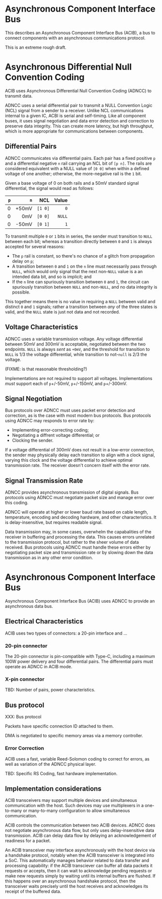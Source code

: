 Asynchronous Component Interface Bus
====================================

This describes an Asynchronous Component Interface Bus (ACIB), a bus to
connect components with an asynchronous communications protocol.

This is an extreme rough draft.

# Asynchronous Differential Null Convention Coding

ACIB uses Asynchronous Differential Null Convention Coding (ADNCC) to transmit
data.

ADNCC uses a serial differential pair to transmit a NULL Convention Logic (NCL)
signal from a sender to a receiver.  Unlike NCL communications internal to a
given IC, ACBI is serial and self-timing.  Like all component buses, it uses
signal negotiation and data error detection and correction to preserve data
integrity.  This can create more latency, but high throughput, which is more
appropriate for communications between components.

## Differential Pairs

ADNCC communicates via differential pairs.  Each pair has a fixed positive `p`
and a differential negative `n` rail carrying an NCL bit of `[p n]`.  The
rails are considered equivalent with a NULL value of `[0 0]` when within a
defined voltage of one another; otherwise, the more-negative rail is the
`1` bit.

Given a base voltage of 0 on both rails and a 50mV standard signal
differential, the signal would read as follows:

| `p` | `n`   | NCL     | Value
| ---:| -----:| -------:| ----:
|   0 | +50mV | `[1 0]` | `0`
|   0 |   0mV | `[0 0]` | `NULL`
|   0 | -50mV | `[0 1]` | `1`

To transmit multiple `0` or `1` bits in series, the sender must transition to
`NULL` between each bit; whereas a transition directly between `0` and `1`
is always accepted for several reasons:

* The `p` rail is constant, so there's no chance of a glitch from propagation
delay on `p`;
* A transition between `0` and `1` on the `n` line must necessarily pass
through `NULL`, which would only signal that the next non-`NULL` value is a
an intended data bit, and so is implicit; and
* If the `n` line can spuriously transition between `0` and `1`, the circuit
can spuriously transition between `NULL` and non-`NULL`, and no data integrity
is possible.

This together means there is no value in requiring a `NULL` between valid and
distinct `0` and `1` signals; rather a transition between *any* of the three
states is valid, and the `NULL` state is just not data and not recorded.

## Voltage Characteristics

ADNCC uses a variable transmission voltage.  Any voltage differential between
50mV and 300mV is acceptable, negotiated between the two endpoints.  `NULL` is
always *sent* as `+0mV`, and the threshold for transition to `NULL` is 1/3 the
voltage differential, while transition to not-`null` is 2/3 the voltage.

(FIXME:  is that reasonable thresholding?)

Implementations are not required to support all voltages.  Implementations
*must* support each of `p`+/-50mV, `p`+/-150mV, and `p`+/-300mV.

## Signal Negotiation

Bus protocols over ADNCC must uses packet error detection and correction, as
is the case with most modern bus protocols.  Bus protocols using ADNCC may
responds to error rate by:

* Implementing error-correcting coding;
* Negotiating a diffrent voltage differential; or
* Clocking the sender.

If a voltage differential of 300mV does not result in a low-error connection,
the sender may physically delay each transition to align with a clock signal,
varying this clock and the voltage differential to achieve optimal transmission
rate.  The receiver doesn't concern itself with the error rate.

## Signal Transmission Rate

ADNCC provides asynchronous transmission of digital signals.  Bus protocols
using ADNCC must negotiate packet size and manage error over this coding.

ADNCC will operate at higher or lower baud rate based on cable length,
temperature, encoding and decoding hardware, and other characteristics.  It
is delay-insensitive, but requires readable signal.

Data transmission may, in some cases, overwhelm the capabalities of the
receiver in buffering and processing the data.  This causes errors unrelated
to the transmission protocol, but rather to the sheer volume of data received.
Bus protocols using ADNCC must handle these errors either by negotiating
packet size and transmission rate or by slowing down the data transmission as
in any other error condition.

# Asynchronous Component Interface Bus

Asynchronous Component Interface Bus (ACIB) uses ADNCC to provide an
asynchronous data bus.

## Electrical Characteristics

ACIB uses two types of connectors:  a 20-pin interface and ...

### 20-pin connector

The 20-pin connector is pin-compatible with Type-C, including a maximum 100W
power delivery and four differential pairs.  The differential pairs must
operate as ADNCC in ACIB mode.

### X-pin connector

TBD:  Number of pairs, power characteristics.

## Bus protocol

XXX:  Bus protocol

Packets have specific connection ID attached to them.

DMA is negotiated to specific memory areas via a memory controller.

### Error Correction

ACIB uses a fast, variable Reed-Solomon coding to correct for errors, as well
as variation of the ADNCC physical layer.

TBD:  Specific RS Coding, fast hardware implementation.

## Implementation considerations

ACIB transceivers may support multiple devices and simultaneous communication
with the host.  Such devices may use multiplexers in a one-to-many or
many-to-many configuration to allow simultaneous communication.

ACIB controls the communication between two ACIB devices.  ADNCC does not
negotiate asynchronous data flow, but only uses delay-insensitive data
transmission.  ACIB can delay data flow by delaying an acknowledgement of
readiness for a packet.

An ACIB transceiver may interface asynchronously with the host device via a
handshake protocol, notably when the ACIB transceiver is integrated into a
SoC.  This automatically manages behavior related to data transfer and
processing capability:  if the ACIB transciever can buffer all data packets
it requests or accepts, then it can wait to acknowledge pending requests or
make new requests simply by waiting until its internal buffers are flushed.
If this happens over an asynchronous handshake protocol, then the transceiver
waits precisely until the host receives and acknowledges its receipt of the
buffered data.
